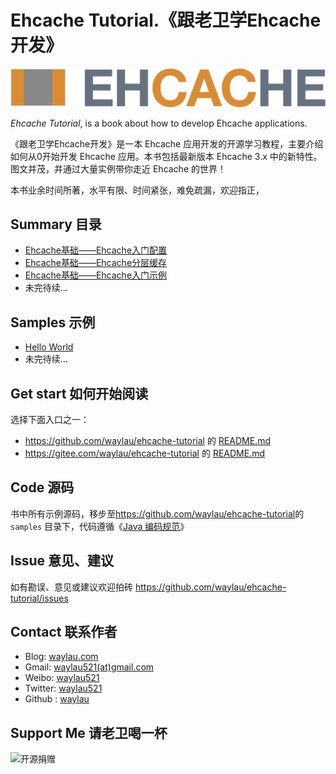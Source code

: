 # Ehcache Tutorial.《跟老卫学Ehcache开发》


![](images/Ehcache_Logo.png)

*Ehcache Tutorial*, is a book about how to develop Ehcache applications.



《跟老卫学Ehcache开发》是一本 Ehcache 应用开发的开源学习教程，主要介绍如何从0开始开发 Ehcache 应用。本书包括最新版本 Ehcache 3.x 中的新特性。图文并茂，并通过大量实例带你走近 Ehcache 的世界！

本书业余时间所著，水平有限、时间紧张，难免疏漏，欢迎指正，

## Summary 目录

* [Ehcache基础——Ehcache入门配置](https://developer.huawei.com/consumer/cn/forum/topic/0202817944610930028?fid=23)
* [Ehcache基础——Ehcache分层缓存](https://developer.huawei.com/consumer/cn/forum/topic/0201817946090540029?fid=23)
* [Ehcache基础——Ehcache入门示例](https://developer.huawei.com/consumer/cn/forum/topic/0201817947321140031?fid=23)
* 未完待续...

## Samples 示例

* [Hello World](samples/HelloWorld)
* 未完待续...
 

## Get start 如何开始阅读

选择下面入口之一：

* <https://github.com/waylau/ehcache-tutorial> 的 [README.md](https://github.com/waylau/ehcache-tutorial/blob/master/README.md)
* <https://gitee.com/waylau/ehcache-tutorial> 的 [README.md](https://gitee.com/waylau/ehcache-tutorial/blob/master/README.md)


## Code 源码

书中所有示例源码，移步至<https://github.com/waylau/ehcache-tutorial>的 `samples` 目录下，代码遵循《[Java 编码规范](<http://waylau.com/java-code-conventions>)》

## Issue 意见、建议

如有勘误、意见或建议欢迎拍砖 <https://github.com/waylau/ehcache-tutorial/issues>

## Contact 联系作者

* Blog: [waylau.com](http://waylau.com)
* Gmail: [waylau521(at)gmail.com](mailto:waylau521@gmail.com)
* Weibo: [waylau521](http://weibo.com/waylau521)
* Twitter: [waylau521](https://twitter.com/waylau521)
* Github : [waylau](https://github.com/waylau)


## Support Me 请老卫喝一杯

![开源捐赠](https://waylau.com/images/showmethemoney-sm.jpg)

